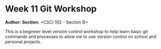 # Week 11 Git Workshop
**Author:** <Jewel Newman>
**Section:** <CSCI 102 - Section B>

This is a beginner level version control workshop to help learn basic git commands and processes to allow me to use version control on school and personal projects.